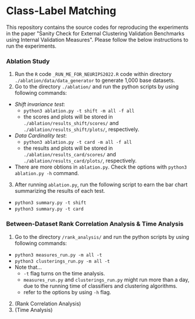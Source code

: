 # Class-Label Matching

This repository contains the source codes for reproducing the experiments in the paper "Sanity Check for External Clustering Validation Benchmarks using Internal Validation Measures". Please follow the below instructions to run the experiments. 

### Ablation Study 

1. Run the `R` code `_RUN_ME_FOR_NEURIPS2022.R` code within directory `./ablation/data/data_generator` to generate 1,000 base datasets.
2. Go to the directory `./ablation/` and run the python scripts by using following commands:
  - *Shift invariance test*:
    - `python3 ablation.py -t shift -m all -f all`
    - the scores and plots will be stored in `./ablation/results_shift/scores/` and `./ablation/results_shift/plots/`, respectively.
  - *Data Cardinality test*:
    - `python3 ablation.py -t card -m all -f all`
    - the results and plots will be stored in `./ablation/results_card/scores/` and `./ablation/results_card/plots/`, respectively.
  - There are more obtions in `ablation.py`. Check the options with `python3 ablation.py -h` command.
3. After running `ablation.py`, run the following script to earn the bar chart summarizing the results of each test.
  - `python3 summary.py -t shift`
  - `python3 summary.py -t card`
 
 ### Between-Dataset Rank Correlation Analysis & Time Analysis
 
 1. Go to the directory `/rank_analysis/` and run the python scripts by using following commands:
   - `python3 measures_run.py -m all -t`
   - `python3 clusterings_run.py -m all -t`
   - Note that...
     - `-t` flag turns on the time analysis.
     - `measures_run.py` and `clusterings_run.py` might run more than a day, due to the running time of classifiers and clustering algorithms.
     - refer to the options by using `-h` flag.
 2. (Rank Correlation Analysis)
 3. (Time Analysis)

	
